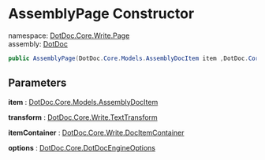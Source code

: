 ﻿# AssemblyPage Constructor

namespace: [DotDoc\.Core\.Write\.Page](../../DotDoc.Core.Write.Page.md)<br />
assembly: [DotDoc](../../../DotDoc.md)



```csharp
public AssemblyPage(DotDoc.Core.Models.AssemblyDocItem item ,DotDoc.Core.Write.TextTransform transform ,DotDoc.Core.Write.DocItemContainer itemContainer ,DotDoc.Core.DotDocEngineOptions options);
```

## Parameters

__item__ : [DotDoc\.Core\.Models\.AssemblyDocItem](../../../DotDoc/DotDoc.Core.Models/AssemblyDocItem.md)



__transform__ : [DotDoc\.Core\.Write\.TextTransform](../../../DotDoc/DotDoc.Core.Write/TextTransform.md)



__itemContainer__ : [DotDoc\.Core\.Write\.DocItemContainer](../../../DotDoc/DotDoc.Core.Write/DocItemContainer.md)



__options__ : [DotDoc\.Core\.DotDocEngineOptions](../../../DotDoc/DotDoc.Core/DotDocEngineOptions.md)



